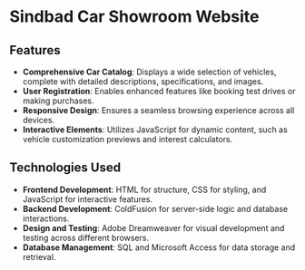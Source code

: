 # Sindbad Car Showroom Website

## Features

- **Comprehensive Car Catalog**: Displays a wide selection of vehicles, complete with detailed descriptions, specifications, and images.
- **User Registration**: Enables enhanced features like booking test drives or making purchases.
- **Responsive Design**: Ensures a seamless browsing experience across all devices.
- **Interactive Elements**: Utilizes JavaScript for dynamic content, such as vehicle customization previews and interest calculators.

## Technologies Used

- **Frontend Development**: HTML for structure, CSS for styling, and JavaScript for interactive features.
- **Backend Development**: ColdFusion for server-side logic and database interactions.
- **Design and Testing**: Adobe Dreamweaver for visual development and testing across different browsers.
- **Database Management**: SQL and Microsoft Access for data storage and retrieval.
